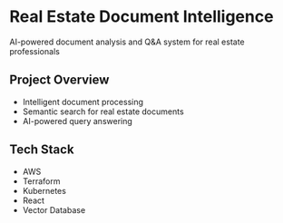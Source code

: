 # Real Estate Document Intelligence

AI-powered document analysis and Q&A system for real estate professionals

## Project Overview
- Intelligent document processing
- Semantic search for real estate documents
- AI-powered query answering

## Tech Stack
- AWS
- Terraform
- Kubernetes
- React
- Vector Database
